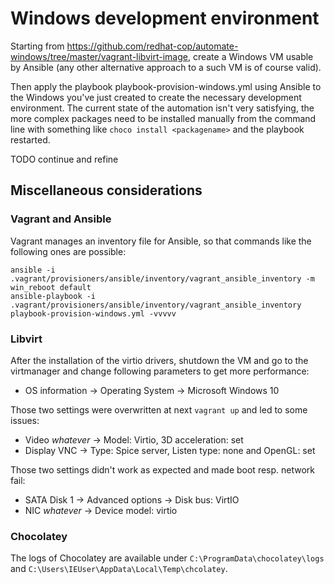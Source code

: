 # Windows development environment

Starting from https://github.com/redhat-cop/automate-windows/tree/master/vagrant-libvirt-image, create a Windows VM
usable by Ansible (any other alternative approach to a such VM is of course valid).

Then apply the playbook playbook-provision-windows.yml using Ansible to the Windows you've just created to create the necessary development environment.
The current state of the automation isn't very satisfying, the more complex packages need to be installed manually from the command line
with something like `choco install <packagename>` and the playbook restarted.

TODO continue and refine

## Miscellaneous considerations

### Vagrant and Ansible

Vagrant manages an inventory file for Ansible, so that commands like the following ones are possible:

```
ansible -i .vagrant/provisioners/ansible/inventory/vagrant_ansible_inventory -m win_reboot default
ansible-playbook -i .vagrant/provisioners/ansible/inventory/vagrant_ansible_inventory playbook-provision-windows.yml -vvvvv
```

### Libvirt

After the installation of the virtio drivers, shutdown the VM and go to the virtmanager and change following parameters to get more performance:

* OS information -> Operating System -> Microsoft Windows 10

Those two settings were overwritten at next `vagrant up` and led to some issues:

* Video _whatever_ -> Model: Virtio, 3D acceleration: set
* Display VNC -> Type: Spice server, Listen type: none and OpenGL: set

Those two settings didn't work as expected and made boot resp. network fail:

* SATA Disk 1 -> Advanced options -> Disk bus: VirtIO
* NIC _whatever_ -> Device model: virtio

### Chocolatey

The logs of Chocolatey are available under `C:\ProgramData\chocolatey\logs` and `C:\Users\IEUser\AppData\Local\Temp\chcolatey`.
